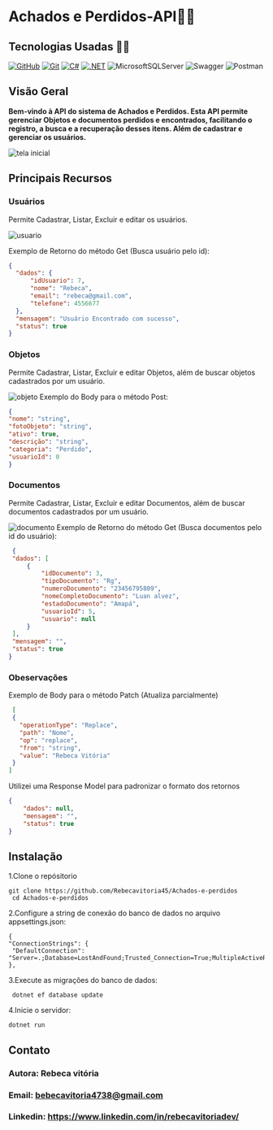 </h1>
<h1>
   <span>Achados e Perdidos-API👜👒</span>
</h1>

## Tecnologias Usadas 👩‍💻
[![GitHub](https://img.shields.io/badge/GitHub-000?style=for-the-badge&logo=github&logoColor=30A3DC)](https://docs.github.com/)
[![Git](https://img.shields.io/badge/Git-000?style=for-the-badge&logo=git&logoColor=E94D5F)](https://git-scm.com/doc)
[![C#](https://img.shields.io/badge/C%23-239120?style=for-the-badge&logo=c-sharp&logoColor=white)](https://git-scm.com/doc)
[![.NET](https://img.shields.io/badge/.NET-512BD4?style=for-the-badge&logo=dotnet&logoColor=white)](https://git-scm.com/doc)
![MicrosoftSQLServer](https://img.shields.io/badge/Microsoft%20SQL%20Server-CC2927?style=for-the-badge&logo=microsoft%20sql%20server&logoColor=white)
![Swagger](https://img.shields.io/badge/-Swagger-%23Clojure?style=for-the-badge&logo=swagger&logoColor=white)
![Postman](https://img.shields.io/badge/Postman-FF6C37?style=for-the-badge&logo=postman&logoColor=white)
<br />



## Visão Geral
 <b>Bem-vindo à API do sistema de Achados e Perdidos. Esta API permite gerenciar Objetos e documentos perdidos e encontrados, facilitando o registro, a busca e a recuperação desses itens. Além de cadastrar e gerenciar os usuários. </b>

![tela inicial](https://github.com/Rebecavitoria45/Achados-e-perdidos/assets/117654851/e6a9029a-674b-4d7d-8b7b-cce61fcb43d2)
## Principais Recursos
 ### Usuários
   <p> Permite Cadastrar, Listar, Excluir e editar os usuários.</p>
   
![usuario](https://github.com/Rebecavitoria45/Achados-e-perdidos/assets/117654851/e197e536-8e90-41e8-98c0-312e8b6c7d11)

   Exemplo de Retorno do método Get (Busca usuário pelo id):
  ```json
 {
    "dados": {
        "idUsuario": 7,
        "nome": "Rebeca",
        "email": "rebeca@gmail.com",
        "telefone": 4556677
    },
    "mensagem": "Usuário Encontrado com sucesso",
    "status": true
}
```
### Objetos
<p> Permite Cadastrar, Listar, Excluir e editar Objetos, além de buscar objetos cadastrados por um usuário. </p>

![objeto](https://github.com/Rebecavitoria45/Achados-e-perdidos/assets/117654851/373ba661-4072-41ea-9fda-c2d0411ed8c4)
  Exemplo do Body para o método Post:
  ```json
  {
  "nome": "string",
  "fotoObjeto": "string",
  "ativo": true,
  "descrição": "string",
  "categoria": "Perdido",
  "usuarioId": 0
}
```
### Documentos
<p> Permite Cadastrar, Listar, Excluir e editar Documentos, além de buscar documentos cadastrados por um usuário. </p>

![documento](https://github.com/Rebecavitoria45/Achados-e-perdidos/assets/117654851/deebcd3e-7b72-4f89-a9ba-1b7d34d4afa2)
  Exemplo de Retorno do método Get (Busca documentos pelo id do usuário):
   ```json
    {
    "dados": [
        {
            "idDocumento": 3,
            "tipoDocumento": "Rg",
            "numeroDocumento": "23456795809",
            "nomeCompletoDocumento": "Luan alvez",
            "estadoDocumento": "Amapá",
            "usuarioId": 5,
            "usuario": null
        }
    ],
    "mensagem": "",
    "status": true
}
```
### Obeservações
 Exemplo de Body para o método Patch (Atualiza parcialmente)
 ```json
  [
  {
    "operationType": "Replace",
    "path": "Nome",
    "op": "replace",
    "from": "string",
    "value": "Rebeca Vitória"
  }
]
```
Utilizei uma Response Model para padronizar o formato dos retornos
```json
{
    "dados": null,
    "mensagem": "",
    "status": true
}
```
## Instalação
  1.Clone o repósitorio </br>
 ```
 git clone https://github.com/Rebecavitoria45/Achados-e-perdidos
  cd Achados-e-perdidos 
```
 2.Configure a string de conexão do banco de dados no arquivo appsettings.json: </br>
   ```
  { 
  "ConnectionStrings": { 
    "DefaultConnection": "Server=.;Database=LostAndFound;Trusted_Connection=True;MultipleActiveResultSets=true" 
  },
 ```
  3.Execute as migrações do banco de dados: </br>
   ```
    dotnet ef database update
 ```
 4.Inicie o servidor:
  ```
 dotnet run 
 ```
## Contato
   ### Autora: Rebeca vitória
   ### Email: bebecavitoria4738@gmail.com
   ### Linkedin: https://www.linkedin.com/in/rebecavitoriadev/


       




  
